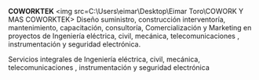   **COWORKTEK**
<img src=C:\Users\eimar\Desktop\Eimar Toro\COWORK Y MAS COWORKTEK>
Diseño suministro, construcción interventoría, mantenimiento, capacitación, consultoría, Comercialización y Marketing en  proyectos de Ingeniería eléctrica, civil, mecánica, telecomunicaciones , instrumentación y seguridad electrónica. 

Servicios integrales de Ingeniería eléctrica, civil, mecánica, telecomunicaciones , instrumentación y seguridad electrónica
